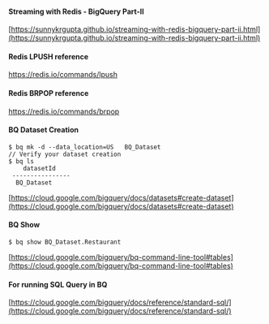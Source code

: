
#### Streaming with Redis - BigQuery Part-II
[https://sunnykrgupta.github.io/streaming-with-redis-bigquery-part-ii.html](https://sunnykrgupta.github.io/streaming-with-redis-bigquery-part-ii.html)


#### Redis LPUSH reference

https://redis.io/commands/lpush

#### Redis BRPOP reference

https://redis.io/commands/brpop



#### BQ Dataset Creation
```
$ bq mk -d --data_location=US   BQ_Dataset
// Verify your dataset creation
$ bq ls
    datasetId
 ----------------
  BQ_Dataset
```
[https://cloud.google.com/bigquery/docs/datasets#create-dataset](https://cloud.google.com/bigquery/docs/datasets#create-dataset)

#### BQ Show
```
$ bq show BQ_Dataset.Restaurant
```
[https://cloud.google.com/bigquery/bq-command-line-tool#tables](https://cloud.google.com/bigquery/bq-command-line-tool#tables)

#### For running SQL Query in BQ
[https://cloud.google.com/bigquery/docs/reference/standard-sql/](https://cloud.google.com/bigquery/docs/reference/standard-sql/)

